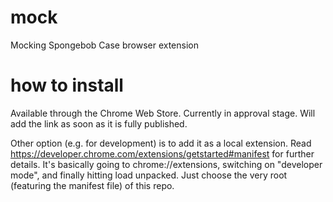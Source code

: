 # mock
Mocking Spongebob Case browser extension

# how to install
Available through the Chrome Web Store. Currently in approval stage. Will add the link as soon as it is fully published.

Other option (e.g. for development) is to add it as a local extension. Read https://developer.chrome.com/extensions/getstarted#manifest for further details.
It's basically going to chrome://extensions, switching on "developer mode", and finally hitting load unpacked. Just choose the very root (featuring the manifest file) of this repo.
